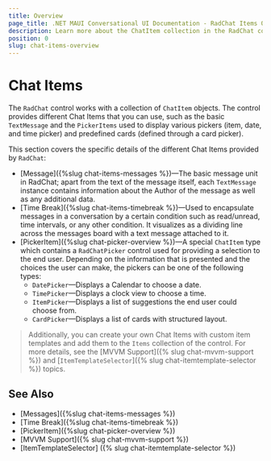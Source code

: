 ```yaml
---
title: Overview
page_title: .NET MAUI Conversational UI Documentation - RadChat Items Overview
description: Learn more about the ChatItem collection in the RadChat control
position: 0
slug: chat-items-overview
---
```


# Chat Items 

The `RadChat` control works with a collection of `ChatItem` objects. The control provides different Chat Items that you can use, such as the basic `TextMessage` and the `PickerItems` used to display various pickers (item, date, and time picker) and predefined cards (defined through a card picker).

This section covers the specific details of the different Chat Items provided by `RadChat`:

* [Message]({%slug chat-items-messages %})—The basic message unit in RadChat; apart from the text of the message itself, each `TextMessage` instance contains information about the Author of the message as well as any additional data.
* [Time Break]({%slug chat-items-timebreak %})—Used to encapsulate messages in a conversation by a certain condition such as read/unread, time intervals, or any other condition. It visualizes as a dividing line across the messages board with a text message attached to it.
* [PickerItem]({%slug chat-picker-overview %})—A special `ChatItem` type which contains a `RadChatPicker` control used for providing a selection to the end user. Depending on the information that is presented and the choices the user can make, the pickers can be one of the following types:
	* `DatePicker`&mdash;Displays a Calendar to choose a date.
    * `TimePicker`&mdash;Displays a clock view to choose a time.
    * `ItemPicker`&mdash;Displays a list of suggestions the end user could choose from.
    * `CardPicker`&mdash;Displays a list of cards with structured layout.

> Additionally, you can create your own Chat Items with custom item templates and add them to the `Items` collection of the control. For more details, see the [MVVM Support]({% slug chat-mvvm-support %}) and [`ItemTemplateSelector`]({% slug chat-itemtemplate-selector %}) topics.

## See Also

- [Messages]({%slug chat-items-messages %})
- [Time Break]({%slug chat-items-timebreak %})
- [PickerItem]({%slug chat-picker-overview %})
- [MVVM Support]({% slug chat-mvvm-support %})
- [ItemTemplateSelector] ({% slug chat-itemtemplate-selector %})
